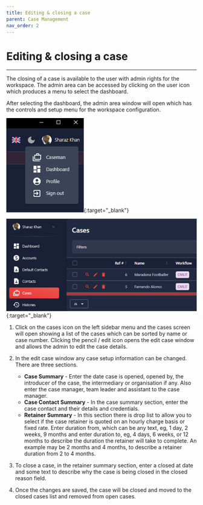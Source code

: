 ```yaml
---
title: Editing & closing a case
parent: Case Management
nav_order: 2
---
```


# Editing & closing a case

---

The closing of a case is available to the user with admin rights for the workspace.
The admin area can be accessed by clicking on the user icon which produces a menu to select the dashboard.

After selecting the dashboard, the admin area window will open which has the controls and setup menu for the workspace configuration.

<!-- prettier-ignore -->
[![New Case](/assets/images/user-icon.png)](/assets/images/user-icon.png){:target="_blank"}

<!-- prettier-ignore -->
[![Admin Menu For Cases](/assets/images/admin-cases.png)](/assets/images/admin-cases.png){:target="_blank"}

1. Click on the cases icon on the left sidebar menu and the cases screen will open showing a list of the cases which can be sorted by name or case number.
   Clicking the pencil / edit icon opens the edit case window and allows the admin to edit the case details.
2. In the edit case window any case setup information can be changed.
   There are three sections.

   - **Case Summary** - Enter the date case is opened, opened by, the introducer of the case, the intermediary or organisation if any.
     Also enter the case manager, team leader and assistant to the case manager.
   - **Case Contact Summary** - In the case summary section, enter the case contact and their details and credentials.
   - **Retainer Summary** - In this section there is drop list to allow you to select if the case retainer is quoted on an hourly charge basis or fixed rate.
     Enter duration from, which can be any text, eg, 1 day, 2 weeks, 9 months and enter duration to, eg, 4 days, 6 weeks, or 12 months to describe the duration the retainer will take to complete.
     An example may be 2 months and 4 months, to describe a retainer duration from 2 to 4 months.

3. To close a case, in the retainer summary section, enter a closed at date and some text to describe why the case is being closed in the closed reason field.
4. Once the changes are saved, the case will be closed and moved to the closed cases list and removed from open cases.
